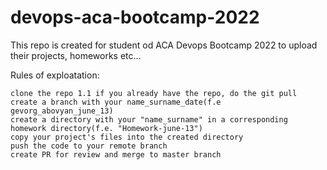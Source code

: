 # devops-aca-bootcamp-2022
This repo is created for student od ACA Devops Bootcamp 2022 to upload their projects, homeworks etc...


Rules of exploatation:


    clone the repo 1.1 if you already have the repo, do the git pull
    create a branch with your name_surname_date(f.e gevorg_abovyan_june_13)
    create a directory with your "name_surname" in a corresponding homework directory(f.e. "Homework-june-13")
    copy your project's files into the created directory
    push the code to your remote branch
    create PR for review and merge to master branch

